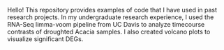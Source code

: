 Hello!
This repository provides examples of code that I have used in past research projects. 
In my undergraduate research experience, I used the RNA-Seq limma-voom pipeline from UC Davis to analyze timecourse contrasts of droughted Acacia samples. 
I also created volcano plots to visualize significant DEGs. 
